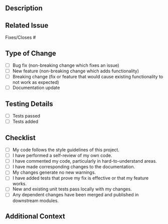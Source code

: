 ## Description

<!-- Please include a summary of the changes and the related issue. -->

## Related Issue

<!-- Link the issue related to this pull request, or specify that there is no related issue. -->

Fixes/Closes # <!-- If there is an issue that this PR resolves, include "Fixes #<issue_number>" or "Closes #<issue_number>". Otherwise, delete this line. -->

## Type of Change

<!-- Please delete options that are not relevant. -->

- [ ] Bug fix (non-breaking change which fixes an issue)
- [ ] New feature (non-breaking change which adds functionality)
- [ ] Breaking change (fix or feature that would cause existing functionality to not work as expected)
- [ ] Documentation update

## Testing Details

<!-- Explain how the changes were tested and provide any relevant results. Include details about any edge cases, different environments tested, etc. -->

- [ ] Tests passed
- [ ] Tests added

## Checklist

<!-- Check all items that apply, add any missing items. -->

- [ ] My code follows the style guidelines of this project.
- [ ] I have performed a self-review of my own code.
- [ ] I have commented my code, particularly in hard-to-understand areas.
- [ ] I have made corresponding changes to the documentation.
- [ ] My changes generate no new warnings.
- [ ] I have added tests that prove my fix is effective or that my feature works.
- [ ] New and existing unit tests pass locally with my changes.
- [ ] Any dependent changes have been merged and published in downstream modules.

## Additional Context

<!-- Add any other context or screenshots about the pull request here. -->
